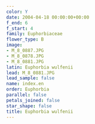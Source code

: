 ```yaml
---
color: Y
date: 2004-04-18 00:00:00+00:00
f_end: 6
f_start: 4
family: Euphorbiaceae
flower_type: B
image:
- M_8_0887.JPG
- M_8_0878.JPG
- M_8_0881.JPG
latin: Euphorbia wulfenii
lead: M_8_0881.JPG
lead_sample: false
name: index.en
order: Euphorbia
parallel: false
petals_joined: false
star_shape: false
title: Euphorbia wulfenii
---
```

